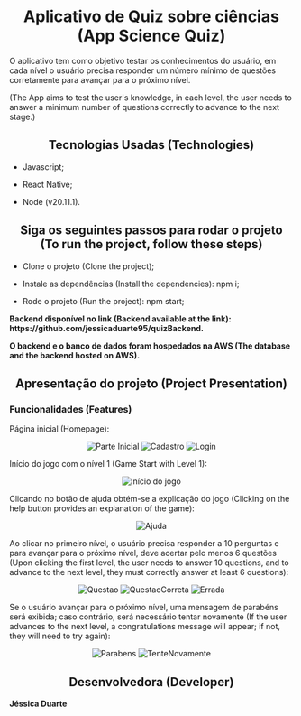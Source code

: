 <h1 align="center"> Aplicativo de Quiz sobre ciências (App Science Quiz) </h1>
<p>O aplicativo tem como objetivo testar os conhecimentos do usuário, em cada nível o usuário precisa responder um número mínimo de questões corretamente para avançar para o próximo nível.</p>
<p>(The App aims to test the user's knowledge, in each level, the user needs to answer a minimum number of questions correctly to advance to the next stage.)</p>

<h2 align="center"> Tecnologias Usadas (Technologies) </h2>

- Javascript;

- React Native;

- Node  (v20.11.1).

<h2 align="center">  Siga os seguintes passos para rodar o projeto (To run the project, follow these steps) </h2>

- Clone o projeto (Clone the project);

- Instale as dependências (Install the dependencies): npm i;

- Rode o projeto (Run the project): npm start; 


<p> <strong>Backend disponível no link (Backend available at the link): https://github.com/jessicaduarte95/quizBackend. </strong> </p>
<p> <strong>O backend e o banco de dados foram hospedados na AWS (The database and the backend hosted on AWS). </strong></p>


<h2 align="center"> Apresentação do projeto (Project Presentation) </h2>

### Funcionalidades (Features)

<p>Página inicial (Homepage): </p>

<div display="flex" align="center">
  <img src="/img/foto1.png" alt="Parte Inicial"> 
  <img src="/img/foto2.png" alt="Cadastro">
  <img src="/img/foto3.png" alt="Login">
</div>

<p>Início do jogo com o nível 1 (Game Start with Level 1): </p>
<div display="flex" align="center">
  <img src="/img/foto4.png" alt="Início do jogo">
</div>


<p>Clicando no botão de ajuda obtém-se a explicação do jogo (Clicking on the help button provides an explanation of the game): </p>
<div display="flex" align="center">
  <img src="/img/foto10.png" alt="Ajuda">
</div>

<p> Ao clicar no primeiro nível, o usuário precisa responder a 10 perguntas e para avançar para o próximo nível, deve acertar pelo menos 6 questões (Upon clicking the first level, the user needs to answer 10 questions, and to advance to the next level, they must correctly answer at least 6 questions): </p>
<div display="flex" align="center">
  <img src="/img/foto5.png" alt="Questao">
  <img src="/img/foto6.png" alt="QuestaoCorreta">
  <img src="/img/foto7.png" alt="Errada">
</div>

<p>Se o usuário avançar para o próximo nível, uma mensagem de parabéns será exibida; caso contrário, será necessário tentar novamente (If the user advances to the next level, a congratulations message will appear; if not, they will need to try again): </p>
<div display="flex" align="center">
  <img src="/img/foto9.png" alt="Parabens">
  <img src="/img/foto8.png" alt="TenteNovamente">
</div>

<h2 align="center"> Desenvolvedora (Developer) </h2>

<p> <strong> Jéssica Duarte </strong></p>


